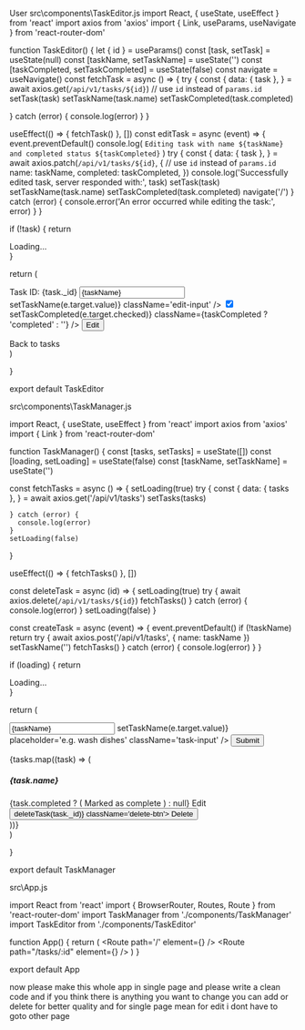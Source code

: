 User
src\components\TaskEditor.js
import React, { useState, useEffect } from 'react'
import axios from 'axios'
import { Link, useParams, useNavigate } from 'react-router-dom'

function TaskEditor() {
 let { id } = useParams()
  const [task, setTask] = useState(null)
  const [taskName, setTaskName] = useState('')
  const [taskCompleted, setTaskCompleted] = useState(false)
  const navigate = useNavigate() 
const fetchTask = async () => {
  try {
    const {
      data: { task },
    } = await axios.get(`/api/v1/tasks/${id}`) // use `id` instead of `params.id`
    setTask(task)
    setTaskName(task.name)
    setTaskCompleted(task.completed)
    
  } catch (error) {
    console.log(error)
  }
}


  useEffect(() => {
    fetchTask()
  }, [])
const editTask = async (event) => {
  event.preventDefault()
  console.log(
    `Editing task with name ${taskName} and completed status ${taskCompleted}`
  )
  try {
    const {
      data: { task },
    } = await axios.patch(`/api/v1/tasks/${id}`, {
      // use `id` instead of `params.id`
      name: taskName,
      completed: taskCompleted,
    })
    console.log('Successfully edited task, server responded with:', task)
    setTask(task)
    setTaskName(task.name)
    setTaskCompleted(task.completed)
    navigate('/')
  } catch (error) {
    console.error('An error occurred while editing the task:', error)
  }
}

  if (!task) {
    return <div>Loading...</div>
  }

return (
  <div className='task-editor'>
    <form onSubmit={editTask} className='edit-form'>
      <label className='edit-label'>Task ID: {task._id}</label>
      <input
        type='text'
        value={taskName}
        onChange={(e) => setTaskName(e.target.value)}
        className='edit-input'
      />
      <input
        type='checkbox'
        checked={taskCompleted}
        onChange={(e) => setTaskCompleted(e.target.checked)}
        className={taskCompleted ? 'completed' : ''}
      />
      <button type='submit' className='edit-btn'>
        Edit
      </button>
    </form>
    <Link to='/' className='back-link'>
      Back to tasks
    </Link>
  </div>
)

}

export default TaskEditor

src\components\TaskManager.js

import React, { useState, useEffect } from 'react'
import axios from 'axios'
import { Link } from 'react-router-dom'

function TaskManager() {
  const [tasks, setTasks] = useState([])
  const [loading, setLoading] = useState(false)
  const [taskName, setTaskName] = useState('')

  const fetchTasks = async () => {
    setLoading(true)
    try {
      const {
        data: { tasks },
      } = await axios.get('/api/v1/tasks')
      setTasks(tasks)
      
    } catch (error) {
      console.log(error)
    }
    setLoading(false)
  }

  useEffect(() => {
    fetchTasks()
  }, [])

  const deleteTask = async (id) => {
    setLoading(true)
    try {
      await axios.delete(`/api/v1/tasks/${id}`)
      fetchTasks()
    } catch (error) {
      console.log(error)
    }
    setLoading(false)
  }

  const createTask = async (event) => {
    event.preventDefault()
    if (!taskName) return
    try {
      await axios.post('/api/v1/tasks', { name: taskName })
      setTaskName('')
      fetchTasks()
    } catch (error) {
      console.log(error)
    }
  }

  if (loading) {
    return <div>Loading...</div>
  }

return (
  <div className='task-container'>
    <form onSubmit={createTask} className='task-form'>
      <input
        type='text'
        value={taskName}
        onChange={(e) => setTaskName(e.target.value)}
        placeholder='e.g. wash dishes'
        className='task-input'
      />
      <button type='submit' className='submit-btn'>
        Submit
      </button>
    </form>
    {tasks.map((task) => (
      <div key={task._id} className='task-item'>
        <h5 className={task.completed ? 'task-name completed' : 'task-name'}>
          {task.name}
        </h5>
        {task.completed ? (
          <span className='completed-notice'>Marked as complete</span>
        ) : null}
        <Link to={`/tasks/${task._id}`} className='edit-link'>
          Edit
        </Link>
        <button onClick={() => deleteTask(task._id)} className='delete-btn'>
          Delete
        </button>
      </div>
    ))}
  </div>
)

 
}

export default TaskManager

src\App.js

import React from 'react'
import { BrowserRouter, Routes, Route } from 'react-router-dom'
import TaskManager from './components/TaskManager'
import TaskEditor from './components/TaskEditor'

function App() {
  return (
    <BrowserRouter>
      <Routes>
        <Route path='/' element={<TaskManager />} />
        <Route path="/tasks/:id" element={<TaskEditor />} />
      </Routes>
    </BrowserRouter>
  )
}

export default App

now please make this whole app in single page and please write a clean code and if you think there is anything you want to change you can add or delete  for better quality and for single page  mean  for edit i dont have to goto  other page 